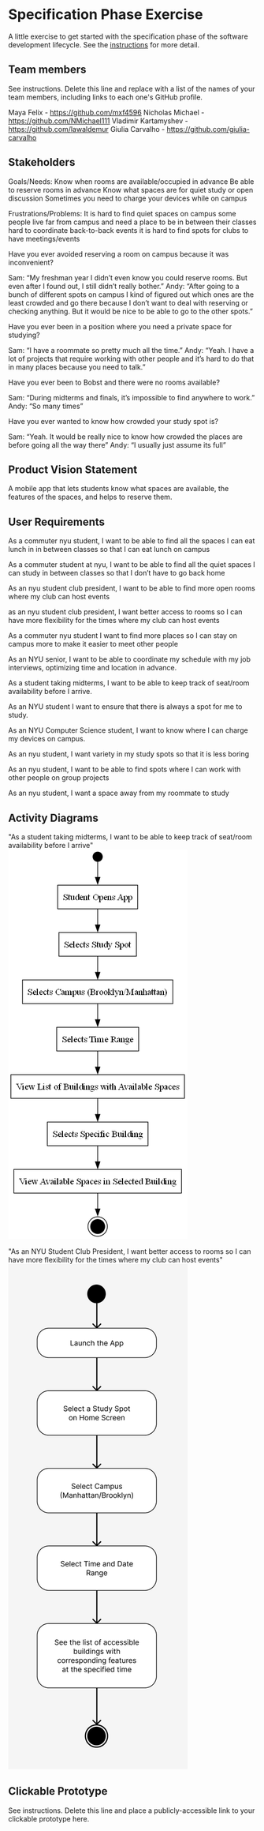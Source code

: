 # Specification Phase Exercise

A little exercise to get started with the specification phase of the software development lifecycle. See the [instructions](instructions.md) for more detail.

## Team members

See instructions. Delete this line and replace with a list of the names of your team members, including links to each one's GitHub profile.

Maya Felix - https://github.com/mxf4596
Nicholas Michael - https://github.com/NMichael111
Vladimir Kartamyshev - https://github.com/lawaldemur
Giulia Carvalho - https://github.com/giulia-carvalho

## Stakeholders

Goals/Needs:
Know when rooms are available/occupied in advance
Be able to reserve rooms in advance
Know what spaces are for quiet study or open discussion
Sometimes you need to charge your devices while on campus


Frustrations/Problems:
It is hard to find quiet spaces on campus
some people live far from campus and need a place to be in between their classes
hard to coordinate back-to-back events
it is hard to find spots for clubs to have meetings/events



Have you ever avoided reserving a room on campus because it was inconvenient?

Sam: “My freshman year I didn’t even know you could reserve rooms. But even after I found out, I still didn’t really bother.”
Andy: “After going to a bunch of different spots on campus I kind of figured out which ones are the least crowded and go there because I don’t want to deal with reserving or checking anything. But it would be nice to be able to go to the other spots.”


Have you ever been in a position where you need a private space for studying?

Sam: “I have a roommate so pretty much all the time.”
Andy: “Yeah. I have a lot of projects that require working with other people and it’s hard to do that in many places because you need to talk.”


Have you ever been to Bobst and there were no rooms available?

Sam: “During midterms and finals, it’s impossible to find anywhere to work.”
Andy: “So many times”


Have you ever wanted to know how crowded your study spot is?

Sam: “Yeah. It would be really nice to know how crowded the places are before going all the way there”
Andy: “I usually just assume its full”


## Product Vision Statement

A mobile app that lets students know what spaces are available, the features of the spaces, and helps to reserve them.

## User Requirements

As a commuter nyu student, I want to be able to find all the spaces I can eat lunch in in between classes so that I can eat lunch on campus

As a commuter student at nyu, I want to be able to find all the quiet spaces I can study in between classes so that I don’t have to go back home

As an nyu student club president, I want to be able to find more open rooms where my club can host events

as an nyu student club president, I want better access to rooms so I can have more flexibility for the times where my club can host events 

As a commuter nyu student I want to find more places so I can stay on campus more to make it easier to meet other people

As an NYU senior, I want to be able to coordinate my schedule with my job interviews, optimizing time and location in advance.

As a student taking midterms, I want to be able to keep track of seat/room availability before I arrive. 

As an NYU student I want to ensure that there is always a spot for me to study.

As an NYU Computer Science student, I want to know where I can charge my devices on campus.

As an nyu student, I want variety in my study spots so that it is less boring

As an nyu student, I want to be able to find spots where I can work with other people on group projects

As an nyu student, I want a space away from my roommate to study


## Activity Diagrams

"As a student taking midterms, I want to be able to keep track of seat/room availability before I arrive"
    ![Activity Diagram 1](uml1.png)

"As an NYU Student Club President, I want better access to rooms so I can have more flexibility for the times where my club can host events"
    ![Activity Diagram 2](uml2.png)

## Clickable Prototype

See instructions. Delete this line and place a publicly-accessible link to your clickable prototype here.
